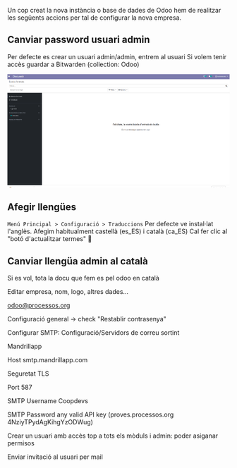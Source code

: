 Un cop creat la nova instància o base de dades de Odoo hem de realitzar les següents accions per tal de configurar la nova empresa. 

## Canviar password usuari admin
Per defecte es crear un usuari admin/admin, entrem al usuari 
Si volem tenir accès guardar a Bitwarden (collection: Odoo)

![Canviar pass](img/odoo-canviar-pass.gif)

## Afegir llengües
`Menú Principal > Configuració > Traduccions`
Per defecte ve instal·lat l'anglès. Afegim habitualment castellà (es_ES) i català (ca_ES)
Cal fer clic al "botó d'actualitzar termes" 🔄

## Canviar llengüa admin al català 
Si es vol, tota la docu que fem es pel odoo en català

Editar empresa, nom, logo, altres dades...

odoo@processos.org

Configuració general -> check "Restablir contrasenya"

Configurar SMTP: Configuració/Servidors de correu sortint

Mandrillapp

Host smtp.mandrillapp.com

Seguretat TLS

Port 587

SMTP Username Coopdevs

SMTP Password any valid API key (proves.processos.org 4NziyTPydAgKihgYzODWug)

Crear un usuari amb accès top a tots els mòduls i admin: poder asiganar permisos

Enviar invitació al usuari per mail 